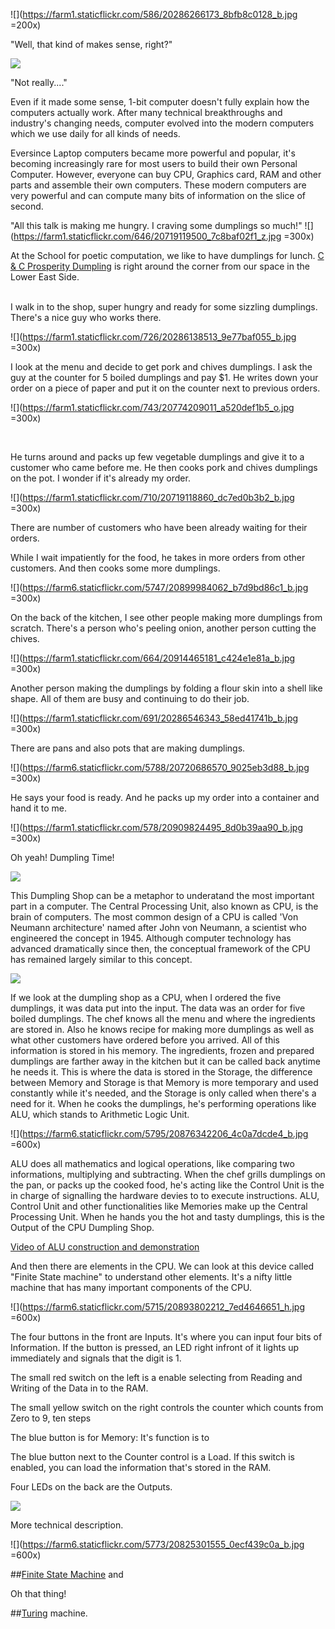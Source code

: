  

![](https://farm1.staticflickr.com/586/20286266173_8bfb8c0128_b.jpg =200x)

"Well, that kind of makes sense, right?" 


![](https://farm1.staticflickr.com/696/20719423348_6d895e5e3f_b.jpg=200x)

"Not really...." 


Even if it made some sense, 1-bit computer doesn't fully explain how the computers actually work. After many technical breakthroughs and industry's changing needs, computer evolved into the modern computers which we use daily for all kinds of needs.

Eversince Laptop computers became more powerful and popular, it's becoming increasingly rare for most users to build their own Personal Computer. However, everyone can buy CPU, Graphics card, RAM and other parts and assemble their own computers.  These modern computers are very powerful and can compute many bits of information on the slice of second. 


 
"All this talk is making me hungry. I craving some dumplings so much!"
![](https://farm1.staticflickr.com/646/20719119500_7c8baf02f1_z.jpg =300x)

At the School for poetic computation, we like to have dumplings for lunch. [C & C Prosperity Dumpling](http://www.yelp.com/biz/prosperity-dumpling-new-york-2) is right around the corner from our space in the Lower East Side.  
</br>
 


I  walk in to the shop, super hungry and ready for some sizzling dumplings. There's a nice guy who works there. 

![](https://farm1.staticflickr.com/726/20286138513_9e77baf055_b.jpg =300x)

I look at the menu and decide to get pork and chives dumplings. I ask the guy at the counter for 5 boiled dumplings and pay $1. He writes down your order on a piece of paper and put it on the counter next to previous orders.  
 
![](https://farm1.staticflickr.com/743/20774209011_a520def1b5_o.jpg =300x)
 
</br> 

He turns around and packs up few vegetable dumplings and give it to a customer who came before me. He then cooks pork and chives dumplings on the pot. I wonder if it's already my order. 

![](https://farm1.staticflickr.com/710/20719118860_dc7ed0b3b2_b.jpg =300x)

There are number of customers who have been already waiting for their orders.  
 

 While I wait impatiently for the food, he takes in more orders from other customers.  And then cooks some more dumplings. 
 
 ![](https://farm6.staticflickr.com/5747/20899984062_b7d9bd86c1_b.jpg =300x)
 
 On the back of the kitchen, I see other people making more dumplings from scratch. There's a person who's peeling onion, another person cutting the chives.  
 

![](https://farm1.staticflickr.com/664/20914465181_c424e1e81a_b.jpg =300x)

Another person making the dumplings by folding a flour skin into a shell like shape. All of them are busy and continuing to do their job. 

 
![](https://farm1.staticflickr.com/691/20286546343_58ed41741b_b.jpg =300x)

There are pans and also pots that are making dumplings. 

 
 
 ![](https://farm6.staticflickr.com/5788/20720686570_9025eb3d88_b.jpg =300x)
 
  He says your food is ready.  And he packs up my order into a container and hand it to me. 
  
  
 ![](https://farm1.staticflickr.com/578/20909824495_8d0b39aa90_b.jpg =300x)
 
  Oh yeah! Dumpling Time! 
 
 

 ![](https://farm6.staticflickr.com/5670/20633401616_870e7d25bd_z.jpg)

This Dumpling Shop can be a metaphor to underatand the most important part in a computer. The Central Processing Unit, also known as CPU, is the brain of computers. The most common design of a CPU is called 'Von Neumann architecture' named after John von Neumann, a scientist who engineered the concept in 1945. Although computer technology has advanced dramatically since then, the conceptual framework of the CPU has remained largely similar to this concept. 

  
![](https://farm1.staticflickr.com/749/20471659970_3608371450_z.jpg)


If we look at the dumpling shop as a CPU, when I ordered the five dumplings, it was data put into the input. The data was an order for five boiled dumplings. The chef knows all the menu and where the ingredients are stored in. Also he knows recipe for making more dumplings as well as what other customers have ordered before you arrived. All of this information is stored in his memory. The ingredients, frozen and prepared dumplings are farther away in the kitchen but it can be called back anytime he needs it. This is where the data is stored in the Storage, the difference between Memory and Storage is that Memory is more temporary and used constantly while it's needed, and the Storage is only called when there's a need for it. When he cooks the dumplings, he's performing operations like ALU, which stands to Arithmetic Logic Unit. 

![](https://farm6.staticflickr.com/5795/20876342206_4c0a7dcde4_b.jpg =600x)

ALU does all mathematics and logical operations, like comparing two informations, multiplying and subtracting. When the chef grills dumplings on the pan, or packs up the cooked food, he's acting like the Control Unit is the in charge of signalling the hardware devies to to execute instructions. ALU, Control Unit and other functionalities like Memories make up the Central Processing Unit. When he hands you the hot and tasty dumplings, this is the Output of the CPU Dumpling Shop. 

[Video of ALU construction and demonstration](https://vimeo.com/136831074)
  
  
And then there are elements in the CPU. We can look at this device called "Finite State machine" to understand other elements. It's a nifty little machine that has many important components of the CPU. 


  ![](https://farm6.staticflickr.com/5715/20893802212_7ed4646651_h.jpg =600x)
  
  
  The four buttons in the front are Inputs. It's where you can input four bits of Information. If the button is pressed, an LED right infront of it lights up immediately and signals that the digit is 1. 
  
  The small red switch on the left is a enable selecting from Reading and Writing of the Data in to the RAM. 
  
  The small yellow switch on the right controls the counter which counts from Zero to 9, ten steps 
  
  The blue button is for Memory: It's function is to 
  
  The blue button next to the Counter control is a Load. If this switch is enabled, you can load the information that's stored in the RAM. 
  
  Four LEDs on the back are the Outputs. 
  
  
  
![](https://farm6.staticflickr.com/5636/20666499401_13440b1738_z.jpg)

More technical description.

![](https://farm6.staticflickr.com/5773/20825301555_0ecf439c0a_b.jpg =600x)



##[Finite State Machine](https://github.com/tchoi8/handmadecomputer/tree/master/FSM) and 


Oh that thing! 
 
##[Turing](https://github.com/tchoi8/handmadecomputer/tree/master/Turing) machine. 


 